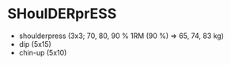 # SHoulDERprESS
* shoulderpress (3x3; 70, 80, 90 % 1RM (90 %) => 65, 74, 83 kg)
* dip (5x15)
* chin-up (5x10)
